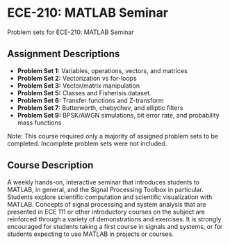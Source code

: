 # ECE-210: MATLAB Seminar


Problem sets for ECE-210: MATLAB Seminar

## Assignment Descriptions

- **Problem Set 1:** Variables, operations, vectors, and matrices
- **Problem Set 2:** Vectorization vs for-loops
- **Problem Set 3:** Vector/matrix manipulation
- **Problem Set 5:** Classes and Fisherisis dataset.
- **Problem Set 6:** Transfer functions and Z-transform
- **Problem Set 7:** Butterworth, chebychev, and elliptic filters
- **Problem Set 9:** BPSK/AWGN simulations, bit error rate, and probability mass functions

Note: This course required only a majority of assigned problem sets to be completed. Incomplete problem sets were not included.


## Course Description
A weekly hands-on, interactive seminar that introduces students to MATLAB, in general, and the Signal Processing Toolbox in particular. Students explore scientific computation and scientific visualization with MATLAB. Concepts of signal processing and system analysis that are presented in ECE 111 or other introductory courses on the subject are reinforced through a variety of demonstrations and exercises. It is strongly encouraged for students taking a first course in signals and systems, or for students expecting to use MATLAB in projects or courses.
